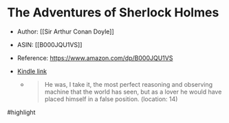 # The Adventures of Sherlock Holmes

* Author: [[Sir Arthur Conan Doyle]]
* ASIN: [[B000JQU1VS]]
* Reference: https://www.amazon.com/dp/B000JQU1VS
* [Kindle link](kindle://book?action=open&asin=B000JQU1VS)


  - > He was, I take it, the most perfect reasoning and observing machine that the world has seen, but as a lover he would have placed himself in a false position. (location: 14)


#highlight